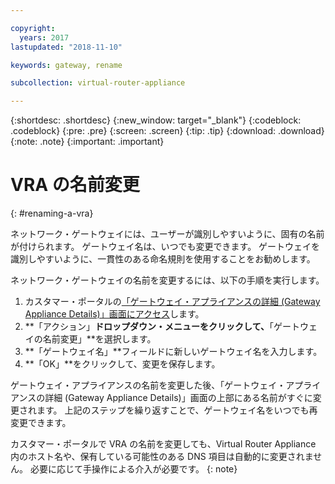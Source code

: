 ```yaml
---

copyright:
  years: 2017
lastupdated: "2018-11-10"

keywords: gateway, rename

subcollection: virtual-router-appliance

---
```


{:shortdesc: .shortdesc}
{:new_window: target="_blank"}
{:codeblock: .codeblock}
{:pre: .pre}
{:screen: .screen}
{:tip: .tip}
{:download: .download}
{:note: .note}
{:important: .important}

# VRA の名前変更
{: #renaming-a-vra}

ネットワーク・ゲートウェイには、ユーザーが識別しやすいように、固有の名前が付けられます。 ゲートウェイ名は、いつでも変更できます。 ゲートウェイを識別しやすいように、一貫性のある命名規則を使用することをお勧めします。

ネットワーク・ゲートウェイの名前を変更するには、以下の手順を実行します。

1. カスタマー・ポータルの[「ゲートウェイ・アプライアンスの詳細 (Gateway Appliance Details)」画面にアクセス](/docs/infrastructure/virtual-router-appliance?topic=virtual-router-appliance-view-vra-details)します。
2. **「アクション」**ドロップダウン・メニューをクリックして、**「ゲートウェイの名前変更」**を選択します。
3. **「ゲートウェイ名」**フィールドに新しいゲートウェイ名を入力します。
4. **「OK」**をクリックして、変更を保存します。

ゲートウェイ・アプライアンスの名前を変更した後、「ゲートウェイ・アプライアンスの詳細 (Gateway Appliance Details)」画面の上部にある名前がすぐに変更されます。 上記のステップを繰り返すことで、ゲートウェイ名をいつでも再変更できます。

カスタマー・ポータルで VRA の名前を変更しても、Virtual Router Appliance 内のホスト名や、保有している可能性のある DNS 項目は自動的に変更されません。 必要に応じて手操作による介入が必要です。
{: note}
